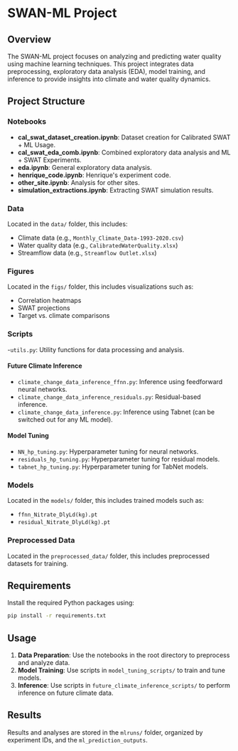 # SWAN-ML Project

## Overview
The SWAN-ML project focuses on analyzing and predicting water quality using machine learning techniques. This project integrates data preprocessing, exploratory data analysis (EDA), model training, and inference to provide insights into climate and water quality dynamics.

## Project Structure

### Notebooks
- **cal_swat_dataset_creation.ipynb**: Dataset creation for Calibrated SWAT + ML Usage.
- **cal_swat_eda_comb.ipynb**: Combined exploratory data analysis and ML + SWAT Experiments.
- **eda.ipynb**: General exploratory data analysis.
- **henrique_code.ipynb**: Henrique's experiment code.
- **other_site.ipynb**: Analysis for other sites.
- **simulation_extractions.ipynb**: Extracting SWAT simulation results.

### Data
Located in the `data/` folder, this includes:
- Climate data (e.g., `Monthly_Climate_Data-1993-2020.csv`)
- Water quality data (e.g., `CalibratedWaterQuality.xlsx`)
- Streamflow data (e.g., `Streamflow Outlet.xlsx`)

### Figures
Located in the `figs/` folder, this includes visualizations such as:
- Correlation heatmaps
- SWAT projections
- Target vs. climate comparisons

### Scripts
-`utils.py`: Utility functions for data processing and analysis.

#### Future Climate Inference
- `climate_change_data_inference_ffnn.py`: Inference using feedforward neural networks.
- `climate_change_data_inference_residuals.py`: Residual-based inference.
- `climate_change_data_inference.py`: Inference using Tabnet (can be switched out for any ML model).

#### Model Tuning
- `NN_hp_tuning.py`: Hyperparameter tuning for neural networks.
- `residuals_hp_tuning.py`: Hyperparameter tuning for residual models.
- `tabnet_hp_tuning.py`: Hyperparameter tuning for TabNet models.

### Models
Located in the `models/` folder, this includes trained models such as:
- `ffnn_Nitrate_DlyLd(kg).pt`
- `residual_Nitrate_DlyLd(kg).pt`

### Preprocessed Data
Located in the `preprocessed_data/` folder, this includes preprocessed datasets for training.

## Requirements
Install the required Python packages using:
```bash
pip install -r requirements.txt
```

## Usage
1. **Data Preparation**: Use the notebooks in the root directory to preprocess and analyze data.
2. **Model Training**: Use scripts in `model_tuning_scripts/` to train and tune models.
3. **Inference**: Use scripts in `future_climate_inference_scripts/` to perform inference on future climate data.

## Results
Results and analyses are stored in the `mlruns/` folder, organized by experiment IDs, and the `ml_prediction_outputs`.
